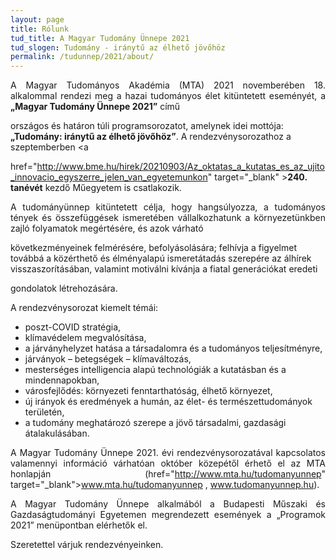```yaml
---
layout: page
title: Rólunk
tud_title: A Magyar Tudomány Ünnepe 2021
tud_slogen: Tudomány - iránytű az élhető jövőhöz
permalink: /tudunnep/2021/about/
---
```



<p style="text-align: justify">A Magyar Tudományos Akadémia (MTA) 2021 novemberében 18. alkalommal rendezi meg a hazai tudományos élet kitüntetett eseményét, a <b>„Magyar Tudomány Ünnepe 2021”</b> című 

országos és határon túli programsorozatot, amelynek idei mottója: <b>„Tudomány: iránytű az élhető jövőhöz”</b>. A rendezvénysorozathoz a szeptemberben <a 

href="http://www.bme.hu/hirek/20210903/Az_oktatas_a_kutatas_es_az_ujito_innovacio_egyszerre_jelen_van_egyetemunkon" target="_blank" ><b>240. tanévét</b></a> kezdő Műegyetem is csatlakozik. </p>

<p style="text-align: justify">A tudományünnep kitüntetett célja, hogy hangsúlyozza, a tudományos tények és összefüggések ismeretében vállalkozhatunk a környezetünkben zajló folyamatok megértésére, és azok várható 

következményeinek felmérésére, befolyásolására; felhívja a figyelmet továbbá a közérthető és élményalapú ismeretátadás szerepére az álhírek visszaszorításában, valamint motiválni kívánja a fiatal generációkat eredeti 

gondolatok létrehozására.</p>

A rendezvénysorozat kiemelt témái:
-	poszt-COVID stratégia,
-	klímavédelem megvalósítása,
-	a járványhelyzet hatása a társadalomra és a tudományos teljesítményre,
-	járványok – betegségek – klímaváltozás,
-	mesterséges intelligencia alapú technológiák a kutatásban és a mindennapokban,
-	városfejlődés: környezeti fenntarthatóság, élhető környezet,
-	új irányok és eredmények a humán, az élet- és természettudományok területén,
-	a tudomány meghatározó szerepe a jövő társadalmi, gazdasági átalakulásában.

<p style="text-align: justify">A Magyar Tudomány Ünnepe 2021. évi rendezvénysorozatával kapcsolatos valamennyi információ várhatóan október közepétől érhető el az MTA honlapján (<a 

href="http://www.mta.hu/tudomanyunnep" target="_blank">www.mta.hu/tudomanyunnep</a> , <a href="http://www.tudomanyunnep.hu" target="_blank">www.tudomanyunnep.hu</a>).</p>

<p style="text-align: justify">A Magyar Tudomány Ünnepe alkalmából a Budapesti Műszaki és Gazdaságtudományi Egyetemen megrendezett események a „Programok 2021” menüpontban elérhetők el.</p>

<p style="text-align: justify">Szeretettel várjuk rendezvényeinken.</p>